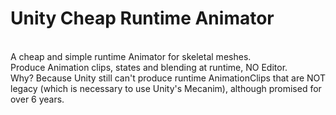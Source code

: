 # Unity Cheap Runtime Animator
<br/>
A cheap and simple runtime Animator for skeletal meshes.<br/>
Produce Animation clips, states and blending at runtime, NO Editor.<br/>
Why? Because Unity still can't produce runtime AnimationClips that are NOT legacy (which is necessary to use Unity's Mecanim), although promised for over 6 years.